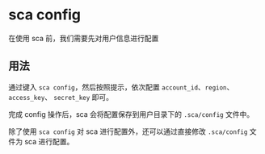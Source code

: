 # sca config

在使用 sca 前，我们需要先对用户信息进行配置

## 用法
通过键入 `sca config`，然后按照提示，依次配置 `account_id`、`region`、`access_key`、 `secret_key` 即可。

完成 config 操作后，sca 会将配置保存到用户目录下的 `.sca/config` 文件中。

除了使用 `sca config` 对 sca 进行配置外，还可以通过直接修改 `.sca/config` 文件为 sca 进行配置。